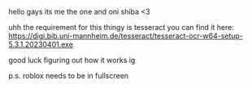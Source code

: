 hello gays its me the one and oni shiba <3

uhh the requirement for this thingy is tesseract you can find it here:
https://digi.bib.uni-mannheim.de/tesseract/tesseract-ocr-w64-setup-5.3.1.20230401.exe

good luck figuring out how it works ig

p.s. roblox needs to be in fullscreen

